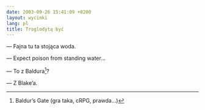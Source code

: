 ```yaml
---
date: 2003-09-26 15:41:09 +0200
layout: wycinki
lang: pl
title: Troglodytą być
---
```


— Fajna tu ta stojąca woda.

— Expect poison from standing water…

— To z Baldura[^1]?

— Z Blake’a.

[^1]: Baldur’s Gate (gra taka, cRPG, prawda…)
